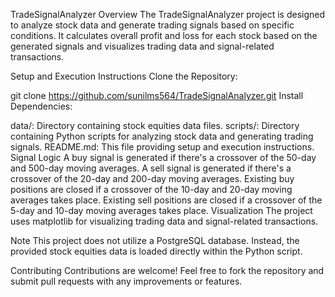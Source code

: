 TradeSignalAnalyzer
Overview
The TradeSignalAnalyzer project is designed to analyze stock data and generate trading signals based on specific conditions. It calculates overall profit and loss for each stock based on the generated signals and visualizes trading data and signal-related transactions.

Setup and Execution Instructions
Clone the Repository:


git clone https://github.com/sunilms564/TradeSignalAnalyzer.git
Install Dependencies:

data/: Directory containing stock equities data files.
scripts/: Directory containing Python scripts for analyzing stock data and generating trading signals.
README.md: This file providing setup and execution instructions.
Signal Logic
A buy signal is generated if there's a crossover of the 50-day and 500-day moving averages.
A sell signal is generated if there's a crossover of the 20-day and 200-day moving averages.
Existing buy positions are closed if a crossover of the 10-day and 20-day moving averages takes place.
Existing sell positions are closed if a crossover of the 5-day and 10-day moving averages takes place.
Visualization
The project uses matplotlib for visualizing trading data and signal-related transactions.

Note
This project does not utilize a PostgreSQL database. Instead, the provided stock equities data is loaded directly within the Python script.

Contributing
Contributions are welcome! Feel free to fork the repository and submit pull requests with any improvements or features.

